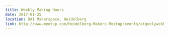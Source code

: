 ```yaml
---
title: Weekly Making Hours
date: 2017-01-25
location: DAI Makerspace, Heidelberg
link: http://www.meetup.com/Heidelberg-Makers-Meetup/events/xtqvnlywcbhc/
---
```

